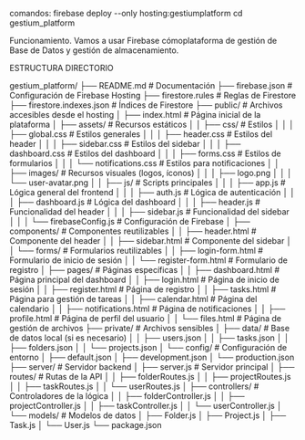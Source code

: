 comandos:
firebase deploy --only hosting:gestiumplatform
cd gestium_platform

Funcionamiento. 
Vamos a usar Firebase cómoplataforma de gestión de Base de Datos y gestión de almacenamiento. 





ESTRUCTURA DIRECTORIO

gestium_platform/
├── README.md                     # Documentación
├── firebase.json                 # Configuración de Firebase Hosting
├── firestore.rules               # Reglas de Firestore
├── firestore.indexes.json        # Índices de Firestore
├── public/                       # Archivos accesibles desde el hosting
│   ├── index.html                # Página inicial de la plataforma
│   ├── assets/                   # Recursos estáticos
│   │   ├── css/                  # Estilos
│   │   │   ├── global.css        # Estilos generales
│   │   │   ├── header.css        # Estilos del header
│   │   │   ├── sidebar.css       # Estilos del sidebar
│   │   │   ├── dashboard.css     # Estilos del dashboard
│   │   │   ├── forms.css         # Estilos de formularios
│   │   │   └── notifications.css # Estilos para notificaciones
│   │   ├── images/               # Recursos visuales (logos, íconos)
│   │   │   ├── logo.png
│   │   │   └── user-avatar.png
│   │   ├── js/                   # Scripts principales
│   │   │   ├── app.js            # Lógica general del frontend
│   │   │   ├── auth.js           # Lógica de autenticación
│   │   │   ├── dashboard.js      # Lógica del dashboard
│   │   │   ├── header.js         # Funcionalidad del header
│   │   │   ├── sidebar.js        # Funcionalidad del sidebar
│   │   │   └── firebaseConfig.js # Configuración de Firebase
│   ├── components/               # Componentes reutilizables
│   │   ├── header.html           # Componente del header
│   │   ├── sidebar.html          # Componente del sidebar
│   │   └── forms/                # Formularios reutilizables
│   │       ├── login-form.html   # Formulario de inicio de sesión
│   │       └── register-form.html # Formulario de registro
│   ├── pages/                    # Páginas específicas
│   │   ├── dashboard.html        # Página principal del dashboard
│   │   ├── login.html            # Página de inicio de sesión
│   │   ├── register.html         # Página de registro
│   │   ├── tasks.html            # Página para gestión de tareas
│   │   ├── calendar.html         # Página del calendario
│   │   ├── notifications.html    # Página de notificaciones
│   │   ├── profile.html          # Página de perfil del usuario
│   │   └── files.html            # Página de gestión de archivos
├── private/                      # Archivos sensibles
│   ├── data/                     # Base de datos local (si es necesario)
│   │   ├── users.json
│   │   ├── tasks.json
│   │   ├── folders.json
│   │   └── projects.json
│   └── config/                   # Configuración de entorno
│       ├── default.json
│       ├── development.json
│       └── production.json
├── server/                       # Servidor backend
│   ├── server.js                 # Servidor principal
│   ├── routes/                   # Rutas de la API
│   │   ├── folderRoutes.js
│   │   ├── projectRoutes.js
│   │   ├── taskRoutes.js
│   │   └── userRoutes.js
│   ├── controllers/              # Controladores de la lógica
│   │   ├── folderController.js
│   │   ├── projectController.js
│   │   ├── taskController.js
│   │   └── userController.js
│   └── models/                   # Modelos de datos
│       ├── Folder.js
│       ├── Project.js
│       ├── Task.js
│       └── User.js
└── package.json     